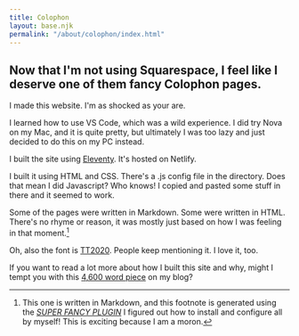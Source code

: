 ```yaml
---
title: Colophon
layout: base.njk
permalink: "/about/colophon/index.html"
---
```


## Now that I'm not using Squarespace, I feel like I deserve one of them fancy Colophon pages.

I made this website. I'm as shocked as your are.

I learned how to use VS Code, which was a wild experience. I did try Nova on my Mac, and it is quite pretty, but ultimately I was too lazy and just decided to do this on my PC instead.

I built the site using [Eleventy](https://11ty.dev). It's hosted on Netlify.

I built it using HTML and CSS. There's a .js config file in the directory. Does that mean I did Javascript? Who knows! I copied and pasted some stuff in there and it seemed to work.

Some of the pages were written in Markdown. Some were written in HTML. There's no rhyme or reason, it was mostly just based on how I was feeling in that moment.[^1]

[^1]: This one is written in Markdown, and this footnote is generated using the [*SUPER FANCY PLUGIN*](https://www.npmjs.com/package/markdown-it-footnote) I figured out how to install and configure all by myself! This is exciting because I am a moron.

Oh, also the font is [TT2020](https://copypaste.wtf/TT2020/docs/). People keep mentioning it. I love it, too.

If you want to read a lot more about how I built this site and why, might I tempt you with this [4,600 word piece](https://gkeenan.co/avgb/an-alarmingly-concise-and-very-hinged-summary-of-what-it-was-like-to-build-this-site-from-scratch) on my blog?